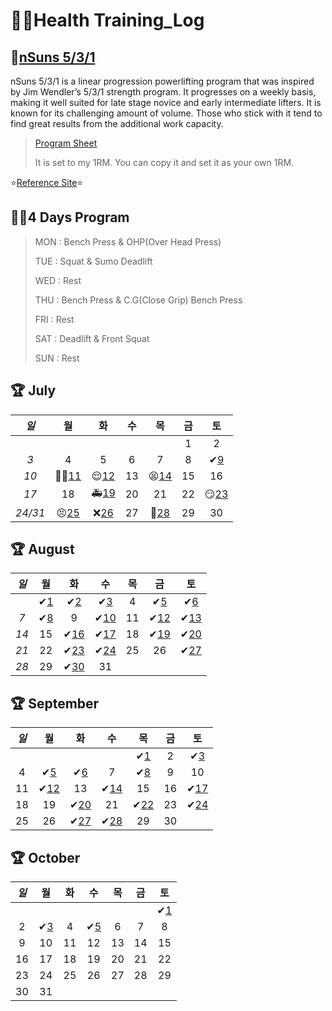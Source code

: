 # 🏋️‍♀️Health Training_Log

 ## 💪[nSuns 5/3/1](https://liftvault.com/programs/powerlifting/n-suns-lifting-spreadsheets/)

nSuns 5/3/1 is a linear progression powerlifting program that was inspired by Jim Wendler’s 5/3/1 strength program. It progresses on a weekly basis, making it well suited for late stage novice and early intermediate lifters. It is known for its challenging amount of volume. Those who stick with it tend to find great results from the additional work capacity.



> [Program Sheet](./nSuns.xlsx) 
>
> 
> It is set to my 1RM. You can copy it and set it as your own 1RM.
> 

  ⭐[Reference Site](https://m.blog.naver.com/tbvjaos7654/222463187253)⭐

## 🏃‍♂️4 Days Program

> MON : Bench Press & OHP(Over Head Press)
>
> TUE : Squat & Sumo Deadlift 
>
> WED : Rest
>
> THU : Bench Press & C.G(Close Grip) Bench Press
>
> FRI : Rest
>
> SAT : Deadlift & Front Squat
>
> SUN : Rest
>
> 

## 🏆 July



|  *일*   |             월             |            화             |  수  |            목             |  금  |            토             |
| :-----: | :------------------------: | :-----------------------: | :--: | :-----------------------: | :--: | :-----------------------: |
|         |                            |                           |      |                           |  1   |             2             |
|   *3*   |             4              |             5             |  6   |             7             |  8   |  ✔[9](./July/7.9_SAT.md)  |
|  *10*   | 🏃‍♂️[11](./July/7.11_MON.md) | 😌[12](./July/7.12_TUE.md) |  13  | 😫[14](./July/7.14_THU.md) |  15  |            16             |
|  *17*   |             18             | 🚑[19](./July/7.19_TUE.md) |  20  |            21             |  22  | 😏[23](./July/7.23_SAT.md) |
| *24/31* | 😣[25](./July/7.25_MON.md)  | ❌[26](./July/7.26_TUE.md) |  27  | 💯[28](./July/7.28_THU.md) |  29  |            30             |



## 🏆 August



| *일* |             월             |             화              |             수              |  목  |             금              |             토              |
| :--: | :------------------------: | :-------------------------: | :-------------------------: | :--: | :-------------------------: | :-------------------------: |
|      | ✔[1](./August/8.01_MON.md) | ✔[2](./August/8.02_TUE.md)  | ✔[3](./August/8.03_WED.md)  |  4   | ✔[5](./August/8.05_FRI.md)  | ✔[6](./August/8.06_SAT.md)  |
| *7*  | ✔[8](./August/8.08_MON.md) |              9              | ✔[10](./August/8.10_WED.md) |  11  | ✔[12](./August/8.12_FRI.md) | ✔[13](./August/8.13_SAT.md) |
| *14* |             15             | ✔[16](./August/8.16_TUE.md) | ✔[17](./August/8.17_WED.md) |  18  | ✔[19](./August/8.19_FRI.md) | ✔[20](./August/8.20_SAT.md) |
| *21* |             22             | ✔[23](./August/8.23_TUE.md) | ✔[24](./August/8.24_WED.md) |  25  |             26              | ✔[27](./August/8.27_SAT.md) |
| *28* |             29             | ✔[30](./August/8.30_TUE.md) |             31              |      |                             |                             |





## 🏆 September



| *일* |               월               |               화               |               수               |               목               |  금  |               토               |
| :--: | :----------------------------: | :----------------------------: | :----------------------------: | :----------------------------: | :--: | :----------------------------: |
|      |                                |                                |                                | ✔[1](./September/9.01_THU.md)  |  2   | ✔[3](./September/9.03_SAT.md)  |
|  4   | ✔[5](./September/9.05_MON.md)  | ✔[6](./September/9.06_TUE.md)  |               7                | ✔[8](./September/9.08_THU.md)  |  9   |               10               |
|  11  | ✔[12](./September/9.12_MON.md) |               13               | ✔[14](./September/9.14_WED.md) |               15               |  16  | ✔[17](./September/9.17_SAT.md) |
|  18  |               19               | ✔[20](./September/9.20_TUE.md) |               21               | ✔[22](./September/9.22_THU.md) |  23  | ✔[24](./September/9.24_SAT.md) |
|  25  |               26               | ✔[27](./September/9.27_TUE.md) | ✔[28](./September/9.28_WED.md) |               29               |  30  |                                |



## 🏆 October



| *일* |              월              |  화  |              수              |  목  |  금  |              토              |
| :--: | :--------------------------: | :--: | :--------------------------: | :--: | :--: | :--------------------------: |
|      |                              |      |                              |      |      | ✔[1](./October/10.01_SAT.md) |
|  2   | ✔[3](./October/10.03_MON.md) |  4   | ✔[5](./October/10.05_WED.md) |  6   |  7   |              8               |
|  9   |              10              |  11  |              12              |  13  |  14  |              15              |
|  16  |              17              |  18  |              19              |  20  |  21  |              22              |
|  23  |              24              |  25  |              26              |  27  |  28  |              29              |
|  30  |              31              |      |                              |      |      |                              |

